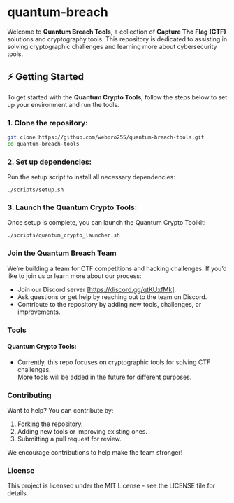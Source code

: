 # quantum-breach

Welcome to **Quantum Breach Tools**, a collection of **Capture The Flag (CTF)** solutions and cryptography tools. This repository is dedicated to assisting in solving cryptographic challenges and learning more about cybersecurity tools.

## ⚡ **Getting Started**

To get started with the **Quantum Crypto Tools**, follow the steps below to set up your environment and run the tools.

### 1. **Clone the repository**:
```bash
git clone https://github.com/webpro255/quantum-breach-tools.git
cd quantum-breach-tools
```

### 2. Set up dependencies:
Run the setup script to install all necessary dependencies:
```
./scripts/setup.sh
```

### 3. Launch the Quantum Crypto Tools:
Once setup is complete, you can launch the Quantum Crypto Toolkit:
```
./scripts/quantum_crypto_launcher.sh
```


### Join the Quantum Breach Team
We’re building a team for CTF competitions and hacking challenges. If you’d like to join us or learn more about our process:
- Join our Discord server [https://discord.gg/qtKUxfMk].
- Ask questions or get help by reaching out to the team on Discord.
- Contribute to the repository by adding new tools, challenges, or improvements.

### Tools
#### Quantum Crypto Tools: 
- Currently, this repo focuses on cryptographic tools for solving CTF challenges. <br>More tools will be added in the future for different purposes.</br>

### Contributing
Want to help? You can contribute by:
1. Forking the repository.
2. Adding new tools or improving existing ones.
3. Submitting a pull request for review.

We encourage contributions to help make the team stronger!

### License
This project is licensed under the MIT License - see the LICENSE file for details.




